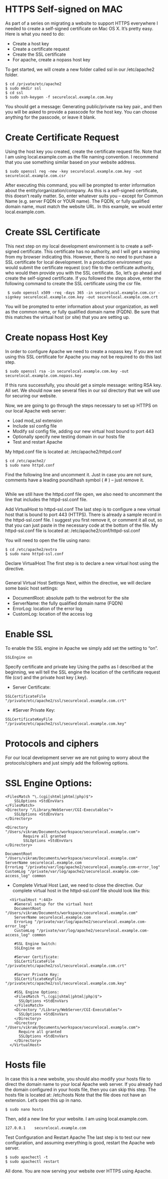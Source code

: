 # HTTPS Self-signed on MAC
As part of a series on migrating a website to support HTTPS everywhere I needed to create a self-signed certificate on Mac OS X. It’s pretty easy. Here is what you need to do:
- Create a host key
- Create a certificate request
- Create the SSL certificate
- For apache, create a nopass host key
 
To get started, we will create a new folder called ssl in our /etc/apache2 folder.
 
```
$ cd /private/etc/apache2
$ sudo mkdir ssl
$ cd ssl
$ sudo ssh-keygen -f securelocal.example.com.key
```

You should get a message: Generating public/private rsa key pair., and then you will be asked to provide a passcode for the host key. You can choose anything for the passcode, or leave it blank.
# Create Certificate Request
Using the host key you created, create the certificate request file. Note that I am using local.example.com as the file naming convention. I recommend that you use something similar based on your website address.
 
```
$ sudo openssl req -new -key securelocal.example.com.key -out securelocal.example.com.csr
 ```
After executing this command, you will be prompted to enter information about the entity/organization/company. As this is a self-signed certificate, this doesn’t really matter. So, enter whatever suits you – except for Common Name (e.g. server FQDN or YOUR name). The FQDN, or fully qualified domain name, must match the website URL. In this example, we would enter local.example.com.

# Create SSL Certificate
This next step on my local development environment is to create a self-signed certificate. This certificate has no authority, and I will get a warning from my browser indicating this. However, there is no need to purchase a SSL certificate for local development. In a production environment you would submit the certificate request (csr) file to the certificate authority, who would then provide you with the SSL certificate.
So, let’s go ahead and create the self-signed certificate. If you followed the steps above, enter the following command to create the SSL certificate using the csr file.
```
 $ sudo openssl x509 -req -days 365 -in securelocal.example.com.csr -signkey securelocal.example.com.key -out securelocal.example.com.crt
```
 
You will be prompted to enter information about your organization, as well as the common name, or fully qualified domain name (FQDN). Be sure that this matches the virtual host (or site) that you are setting up.
 

# Create nopass Host Key
In order to configure Apache we need to create a nopass key. If you are not using this SSL certificate for Apache you may not be required to do this last step.
 
```
$ sudo openssl rsa -in securelocal.example.com.key -out securelocal.example.com.nopass.key
```
If this runs successfully, you should get a simple message: writing RSA key. All set. We should now see several files in our ssl directory that we will use for securing our website.

Now, we are going to go through the steps necessary to set up HTTPS on our local Apache web server:
- Load mod_ssl extension
- Include ssl config file
- Modify ssl config file, adding our new virtual host bound to port 443
- Optionally specify new testing domain in our hosts file
- Test and restart Apache
 
My httpd.conf file is located at: /etc/apache2/httpd.conf
```
$ cd /etc/apache2/
$ sudo nano httpd.conf
```

Find the following line and uncomment it. Just in case you are not sure, comments have a leading pound/hash symbol ( # ) – just remove it.

```Include httpd-ssl.conf File
```
While we still have the httpd.conf file open, we also need to uncomment the line that includes the httpd-ssl.conf file.

Add VirtualHost to httpd-ssl.conf
The last step is to configure a new virtual host that is bound to port 443 (HTTPS). There is already a sample <VirtualHost> record in the httpd-ssl.conf file. I suggest you first remove it, or comment it all out, so that you can just paste in the necessary code at the bottom of the file.
My httpd-ssl.conf file is located at: /etc/apache2/conf/httpd-ssl.conf

You will need to open the file using nano:
```
$ cd /etc/apache2/extra
$ sudo nano httpd-ssl.conf
```
Declare VirtualHost
The first step is to declare a new virtual host using the <VirtualHost> directive.
```<VirtualHost *:443>
```
General Virtual Host Settings
Next, within the <VirtualHost> directive, we will declare some basic host settings:
- DocumentRoot: absolute path to the webroot for the site
- ServerName: the fully qualified domain name (FQDN)
- ErrorLog: location of the error log
- CustomLog: location of the access log

# Enable SSL
To enable the SSL engine in Apache we simply add set the setting to “on”.
```#SSL Engine Switch
SSLEngine on
```
Specify certificate and private key
Using the paths as I described at the beginning, we will tell the SSL engine the location of the certificate request file (csr) and the private host key (.key).
 
- Server Certificate:
```/private/etc/apache2/ssl/securelocal.example.com.crt
SSLCertificateFile "/private/etc/apache2/ssl/securelocal.example.com.crt"
```
- #Server Private Key:
```/private/etc/apache2/ssl/securelocal.example.com.key
SSLCertificateKeyFile "/private/etc/apache2/ssl/securelocal.example.com.key"
``` 

# Protocols and ciphers
For our local development server we are not going to worry about the protocols/ciphers and just simply add the following options.
# SSL Engine Options:
```
<FilesMatch "\.(cgi|shtml|phtml|php)$">
    SSLOptions +StdEnvVars
</FilesMatch>
<Directory "/Library/WebServer/CGI-Executables">
    SSLOptions +StdEnvVars
</Directory>
 
<Directory "/Users/vikram/Documents/workspace/securelocal.example.com">
        Require all granted
        SSLOptions +StdEnvVars
</Directory>

DocumentRoot "/Users/vikram/Documents/workspace/securelocal.example.com"
ServerName securelocal.example.com
ErrorLog "/private/var/log/apache2/securelocal.example.com-error_log"
CustomLog "/private/var/log/apache2/securelocal.example.com-access_log" common
```

- Complete Virtual Host
Last, we need to close the <VirtualHost> directive. Our complete virtual host in the httpd-ssl.conf file should look like this:
```
  <VirtualHost *:443>
    #General setup for the virtual host
    DocumentRoot "/Users/vikram/Documents/workspace/securelocal.example.com"
    ServerName securelocal.example.com
    ErrorLog "/private/var/log/apache2/securelocal.example.com-error_log"
    CustomLog "/private/var/log/apache2/securelocal.example.com-access_log" common

    #SSL Engine Switch:
    SSLEngine on

    #Server Certificate:
    SSLCertificateFile "/private/etc/apache2/ssl/securelocal.example.com.crt"

    #Server Private Key:
    SSLCertificateKeyFile "/private/etc/apache2/ssl/securelocal.example.com.key"

    #SSL Engine Options:
    <FilesMatch "\.(cgi|shtml|phtml|php)$">
      SSLOptions +StdEnvVars
    </FilesMatch>
    <Directory "/Library/WebServer/CGI-Executables">
      SSLOptions +StdEnvVars
    </Directory>
    <Directory "/Users/vikram/Documents/workspace/securelocal.example.com">
      Require all granted
      SSLOptions +StdEnvVars
    </Directory>
  </VirtualHost>
```

# Hosts file
In case this is a new website, you should also modify your hosts file to direct the domain name to your local Apache web server. If you already had the domain configured in your hosts file, then you can skip this step.
The hosts file is located at: /etc/hosts
Note that the file does not have an extension. Let’s open this up in nano.
```$ cd /etc
$ sudo nano hosts
```
Then, add a new line for your website. I am using local.example.com.
```
127.0.0.1    securelocal.example.com
```
Test Configuration and Restart Apache
The last step is to test our new configuration, and assuming everything is good, restart the Apache web server.
```
$ sudo apachectl -t
$ sudo apachectl restart
```
All done. You are now serving your website over HTTPS using Apache.
